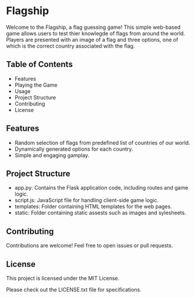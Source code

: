 <h1>Flagship</h1>
<p>Welcome to the Flagship, a flag guessing game! This simple web-based game allows users to test thier knowlegde of flags from around the world. Players are presented with an image of a flag and three options, one of which is the correct country associated with the flag.</p>

<h2>Table of Contents</h2>
<ul>
  <li>Features</li>
  <li>Playing the Game</li>
  <li>Usage</li>
  <li>Project Structure</li>
  <li>Contributing</li>
  <li>License</li>
</ul>

<h2>Features</h2>
<ul>
  <li>Random selection of flags from predefined list of countries of our world.</li>
  <li>Dynamically generated options for each country.</li>
  <li>Simple and engaging gamplay.</li>
</ul>

<h2>Project Structure</h2>
<ul>
  <li>app.py: Contains the Flask application code, including routes and game logic.</li>
  <li>script.js: JavaScript file for handling client-side game logic.</li>
  <li>templates: Folder containing HTML templates for the web pages.</li>
  <li>static: Folder containing static assests such as images and sylesheets.</li>
</ul>

<h2>Contributing</h2>
<p>Contributions are welcome! Feel free to open issues or pull requests.</p>

<h2>License</h2>
<p>This project is licensed under the MIT License.</p>
<p>Please check out the LICENSE.txt file for specifications.</p>
